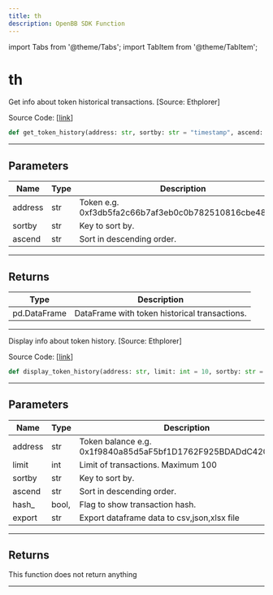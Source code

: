 ```yaml
---
title: th
description: OpenBB SDK Function
---
```


import Tabs from '@theme/Tabs';
import TabItem from '@theme/TabItem';

# th

<Tabs>
<TabItem value="model" label="Model" default>

Get info about token historical transactions. [Source: Ethplorer]

Source Code: [[link](https://github.com/OpenBB-finance/OpenBBTerminal/tree/main/openbb_terminal/cryptocurrency/onchain/ethplorer_model.py#L489)]

```python
def get_token_history(address: str, sortby: str = "timestamp", ascend: bool = False) -> pd.DataFrame
```
---
## Parameters

| Name | Type | Description | Default | Optional |
| ---- | ---- | ----------- | ------- | -------- |
| address | str | Token e.g. 0xf3db5fa2c66b7af3eb0c0b782510816cbe4813b8 | None | False |
| sortby | str | Key to sort by. | timestamp | True |
| ascend | str | Sort in descending order. | False | True |

---
## Returns

| Type | Description |
| ---- | ----------- |
| pd.DataFrame | DataFrame with token historical transactions. |

---


</TabItem>
<TabItem value="view" label="View">

Display info about token history. [Source: Ethplorer]

Source Code: [[link](https://github.com/OpenBB-finance/OpenBBTerminal/tree/main/openbb_terminal/cryptocurrency/onchain/ethplorer_view.py#L276)]

```python
def display_token_history(address: str, limit: int = 10, sortby: str = "timestamp", ascend: bool = False, hash_: bool = False, export: str = "") -> None
```
---
## Parameters

| Name | Type | Description | Default | Optional |
| ---- | ---- | ----------- | ------- | -------- |
| address | str | Token balance e.g. 0x1f9840a85d5aF5bf1D1762F925BDADdC4201F984 | None | False |
| limit | int | Limit of transactions. Maximum 100 | 10 | True |
| sortby | str | Key to sort by. | timestamp | True |
| ascend | str | Sort in descending order. | False | True |
| hash_ | bool, | Flag to show transaction hash. | False | True |
| export | str | Export dataframe data to csv,json,xlsx file |  | True |

---
## Returns

This function does not return anything

---


</TabItem>
</Tabs>
